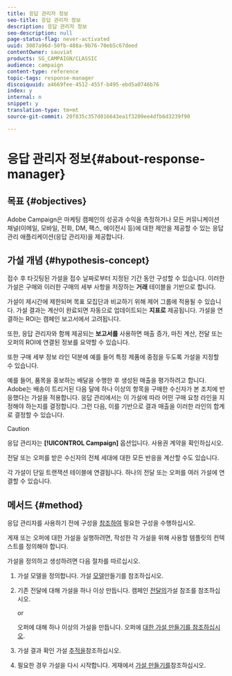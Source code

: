 ```yaml
---
title: 응답 관리자 정보
seo-title: 응답 관리자 정보
description: 응답 관리자 정보
seo-description: null
page-status-flag: never-activated
uuid: 3087a96d-50fb-488a-9b76-70eb5c67deed
contentOwner: sauviat
products: SG_CAMPAIGN/CLASSIC
audience: campaign
content-type: reference
topic-tags: response-manager
discoiquuid: a4669fee-4512-455f-b495-ebd5a0746b76
index: y
internal: n
snippet: y
translation-type: tm+mt
source-git-commit: 20f835c357d016643ea1f3209ee4dfb6d3239f90

---
```



# 응답 관리자 정보{#about-response-manager}

## 목표 {#objectives}

Adobe Campaign은 마케팅 캠페인의 성공과 수익을 측정하거나 모든 커뮤니케이션 채널(이메일, 모바일, 전화, DM, 팩스, 에이전시 등)에 대한 제안을 제공할 수 있는 응답 관리 애플리케이션(응답 관리자)을 제공합니다.

## 가설 개념 {#hypothesis-concept}

접수 후 타깃팅된 가설을 접수 날짜로부터 지정된 기간 동안 구성할 수 있습니다. 이러한 가설은 구매와 이러한 구매의 세부 사항을 저장하는 **거래** 테이블을 기반으로 합니다.

가설이 제시간에 제한되며 목표 모집단과 비교하기 위해 제어 그룹에 적용될 수 있습니다. 가설 결과는 계산이 완료되면 자동으로 업데이트되는 **지표로** 제공됩니다. 가설을 연결하는 ROI는 캠페인 보고서에서 고려됩니다.

또한, 응답 관리자와 함께 제공되는 **보고서를** 사용하면 매출 증가, 마진 계산, 전달 또는 오퍼의 ROI에 연결된 정보를 요약할 수 있습니다.

또한 구매 세부 정보 라인 덕분에 예를 들어 특정 제품에 중점을 두도록 가설을 지정할 수 있습니다.

예를 들어, 품목을 홍보하는 배달을 수행한 후 생성된 매출을 평가하려고 합니다. Adobe는 배송이 트리거된 다음 달에 하나 이상의 항목을 구매한 수신자가 본 조치에 반응했다는 가설을 적용합니다. 응답 관리에서는 이 가설에 따라 어떤 구매 요청 라인을 지정해야 하는지를 결정합니다. 그런 다음, 이를 기반으로 결과 매출을 이러한 라인의 합계로 결정할 수 있습니다.

>[!CAUTION]
>
>응답 관리자는 **[!UICONTROL Campaign]** 옵션입니다. 사용권 계약을 확인하십시오.

전달 또는 오퍼를 받은 수신자의 전체 세대에 대한 모든 반응을 계산할 수도 있습니다.

각 가설이 단일 트랜잭션 테이블에 연결됩니다. 하나의 전달 또는 오퍼를 여러 가설에 연결할 수 있습니다.

## 메서드 {#method}

응답 관리자를 사용하기 전에 구성을 [참조하여](../../campaign/using/configuration.md) 필요한 구성을 수행하십시오.

게재 또는 오퍼에 대한 가설을 실행하려면, 작성한 각 가설을 위해 사용할 템플릿의 컨텍스트를 정의해야 합니다.

가설을 정의하고 생성하려면 다음 절차를 따르십시오.

1. 가설 모델을 정의합니다. 가설 [모델](../../campaign/using/hypothesis-templates.md#creating-a-hypothesis-model)만들기를 참조하십시오.
1. 기존 전달에 대해 가설을 하나 이상 만듭니다. 캠페인 [전달의](../../campaign/using/creating-hypotheses.md#referencing-a-hypothesis-in-a-campaign-delivery)가설 참조를 참조하십시오.

   or

   오퍼에 대해 하나 이상의 가설을 만듭니다. 오퍼에 [대한 가설 만들기를 참조하십시오](../../campaign/using/creating-hypotheses.md#creating-a-hypothesis-on-an-offer).

1. 가설 결과 확인 가설 [추적을](../../campaign/using/hypothesis-tracking.md)참조하십시오.
1. 필요한 경우 가설을 다시 시작합니다. 게재에서 [가설 만들기를](../../campaign/using/creating-hypotheses.md#creating-a-hypothesis-on-the-fly-on-a-delivery)참조하십시오.

